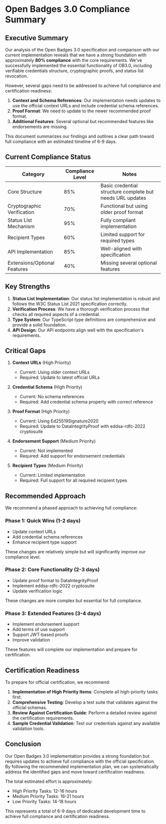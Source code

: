 # Open Badges 3.0 Compliance Summary

## Executive Summary

Our analysis of the Open Badges 3.0 specification and comparison with our current implementation reveals that we have a strong foundation with approximately **80% compliance** with the core requirements. We've successfully implemented the essential functionality of OB3.0, including verifiable credentials structure, cryptographic proofs, and status list revocation. 

However, several gaps need to be addressed to achieve full compliance and certification readiness:

1. **Context and Schema References**: Our implementation needs updates to use the official context URLs and include credential schema references.
2. **Proof Format**: We need to update to the newer recommended proof format.
3. **Additional Features**: Several optional but recommended features like endorsements are missing.

This document summarizes our findings and outlines a clear path toward full compliance with an estimated timeline of 6-9 days.

## Current Compliance Status

| Category | Compliance Level | Notes |
|----------|------------------|-------|
| Core Structure | 85% | Basic credential structure complete but needs URL updates |
| Cryptographic Verification | 70% | Functional but using older proof format |
| Status List Mechanism | 95% | Fully compliant implementation |
| Recipient Types | 60% | Limited support for required types |
| API Implementation | 85% | Well-aligned with specification |
| Extensions/Optional Features | 40% | Missing several optional features |

## Key Strengths

1. **Status List Implementation**: Our status list implementation is robust and follows the W3C Status List 2021 specification correctly.
2. **Verification Process**: We have a thorough verification process that checks all required aspects of a credential.
3. **Type System**: Our TypeScript type definitions are comprehensive and provide a solid foundation.
4. **API Design**: Our API endpoints align well with the specification's requirements.

## Critical Gaps

1. **Context URLs** (High Priority)
   - Current: Using older context URLs
   - Required: Update to latest official URLs

2. **Credential Schema** (High Priority)
   - Current: No schema references
   - Required: Add credential schema property with correct reference

3. **Proof Format** (High Priority)
   - Current: Using Ed25519Signature2020
   - Required: Update to DataIntegrityProof with eddsa-rdfc-2022 cryptosuite

4. **Endorsement Support** (Medium Priority)
   - Current: Not implemented
   - Required: Add support for endorsement credentials

5. **Recipient Types** (Medium Priority)
   - Current: Limited implementation
   - Required: Full support for all required recipient types

## Recommended Approach

We recommend a phased approach to achieving full compliance:

### Phase 1: Quick Wins (1-2 days)
- Update context URLs
- Add credential schema references
- Enhance recipient type support

These changes are relatively simple but will significantly improve our compliance level.

### Phase 2: Core Functionality (2-3 days)
- Update proof format to DataIntegrityProof
- Implement eddsa-rdfc-2022 cryptosuite
- Update verification logic

These changes are more complex but essential for full compliance.

### Phase 3: Extended Features (3-4 days)
- Implement endorsement support
- Add terms of use support
- Support JWT-based proofs
- Improve validation

These features will complete our implementation and prepare for certification.

## Certification Readiness

To prepare for official certification, we recommend:

1. **Implementation of High Priority Items**: Complete all high-priority tasks first.
2. **Comprehensive Testing**: Develop a test suite that validates against the official schemas.
3. **Review Against Certification Guide**: Perform a detailed review against the certification requirements.
4. **Sample Credential Validation**: Test our credentials against any available validation tools.

## Conclusion

Our Open Badges 3.0 implementation provides a strong foundation but requires updates to achieve full compliance with the official specification. By following the recommended implementation plan, we can systematically address the identified gaps and move toward certification readiness.

The total estimated effort is approximately:
- High Priority Tasks: 12-16 hours
- Medium Priority Tasks: 16-21 hours
- Low Priority Tasks: 14-18 hours

This represents a total of 6-9 days of dedicated development time to achieve full compliance and certification readiness. 